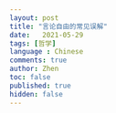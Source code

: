 ```yaml
---
layout: post
title: "言论自由的常见误解"
date:   2021-05-29
tags: [哲学]
language : Chinese
comments: true
author: Zhen
toc: false
published: true
hidden: false
---
```

<!--stackedit_data:
eyJoaXN0b3J5IjpbMTAxOTg2OTk3MywtMTgyMjk0MDc0M119
-->